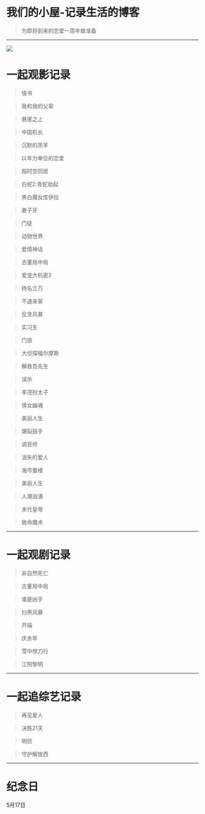 # 我们的小屋-记录生活的博客

> 为即将到来的恋爱一周年做准备

*****
![  ](http://img.2qqtouxiang.com/pic/TP9800_03.jpg)

# 一起观影记录

>情书

>我和我的父辈

>悬崖之上

>中国机长

>沉默的羔羊

>以年为单位的恋爱

>超时空同居

>白蛇2:青蛇劫起

>黑白魔女库伊拉

>姜子牙

>门徒

>动物世界

>爱情神话

>古董局中局

>爱宠大机密2

>扬名立万

>不速来客

>反贪风暴

>实习生

>门锁

>大侦探福尔摩斯

>解救吾先生

>误杀

>李茂扮太子

>倩女幽魂

>美丽人生

>爆裂鼓手

>调音师

>消失的爱人

>海市蜃楼

>美丽人生

>人潮汹涌

>末代皇帝

>致命魔术

*****
# 一起观剧记录

>非自然死亡

>古董局中局

>谁是凶手

>扫黑风暴

>开端

>庆余年

>雪中悍刀行

>江照黎明

*****
# 一起追综艺记录

>再见爱人

>决胜21天

>明侦

>守护解放西

*****
# 纪念日
5月17日
